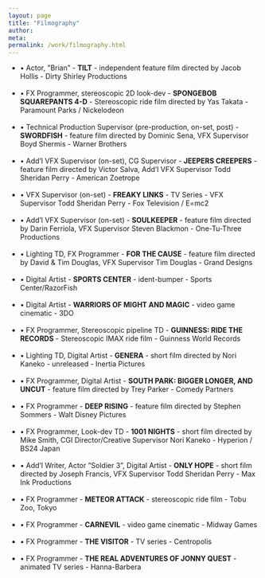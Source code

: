 ```yaml
---
layout: page
title: "Filmography"
author: 
meta: 
permalink: /work/filmography.html
---
```

- • Actor, ”Brian” - **TILT** - independent feature film directed by Jacob Hollis - Dirty Shirley Productions
<br><br>
- •  FX Programmer, stereoscopic 2D look-dev - **SPONGEBOB SQUAREPANTS 4-D** - Stereoscopic ride film directed by Yas Takata - Paramount Parks / Nickelodeon
<br><br>
- • Technical Production Supervisor (pre-production, on-set, post) - **SWORDFISH** - feature film directed by Dominic Sena, VFX Supervisor Boyd Shermis - Warner Brothers
<br><br>
- • Add’l VFX Supervisor (on-set), CG Supervisor - **JEEPERS CREEPERS** - feature film directed by Victor Salva, Add’l VFX Supervisor Todd Sheridan Perry - American Zoetrope
<br><br>
- • VFX Supervisor (on-set) - **FREAKY LINKS** - TV Series - VFX Supervisor Todd Sheridan Perry - Fox Television / E=mc2
<br><br>
- • Add’l VFX Supervisor (on-set) - **SOULKEEPER** - feature film directed by Darin Ferriola, VFX Supervisor Steven Blackmon - One-Tu-Three Productions
<br><br>
- • Lighting TD, FX Programmer - **FOR THE CAUSE** - feature film directed by David & Tim Douglas, VFX Supervisor Tim Douglas - Grand Designs
<br><br>
- • Digital Artist - **SPORTS CENTER** - ident-bumper - Sports Center/RazorFish
<br><br>
- • Digital Artist - **WARRIORS OF MIGHT AND MAGIC** - video game cinematic - 3DO
<br><br>
- • FX Programmer, Stereoscopic pipeline TD - **GUINNESS: RIDE THE RECORDS** - Stereoscopic IMAX ride film - Guinness World Records
<br><br>
- • Lighting TD, Digital Artist - **GENERA** - short film directed by Nori Kaneko - unreleased - Inertia Pictures
<br><br>
- • FX Programmer, Digital Artist - **SOUTH PARK: BIGGER LONGER, AND UNCUT** - feature film directed by Trey Parker - Comedy Partners
<br><br>
- • FX Programmer - **DEEP RISING** - feature film directed by Stephen Sommers - Walt Disney Pictures
<br><br>
- • FX Programmer, Look-dev TD - **1001 NIGHTS** - short film directed by Mike Smith, CGI Director/Creative Supervisor Nori Kaneko - Hyperion / BS24 Japan
<br><br>
- • Add’l Writer, Actor ”Soldier 3”, Digital Artist - **ONLY HOPE** - short film directed by Joseph Francis, VFX Supervisor Todd Sheridan Perry - Max Ink Productions
<br><br>
- • FX Programmer - **METEOR ATTACK** - stereoscopic ride film - Tobu Zoo, Tokyo
<br><br>
- • FX Programmer - **CARNEVIL** - video game cinematic - Midway Games
<br><br>
- • FX Programmer - **THE VISITOR** - TV series - Centropolis
<br><br>
- • FX Programmer - **THE REAL ADVENTURES OF JONNY QUEST** - animated TV series - Hanna-Barbera

